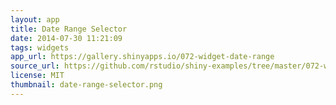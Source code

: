 ```yaml
---
layout: app
title: Date Range Selector
date: 2014-07-30 11:21:09
tags: widgets
app_url: https://gallery.shinyapps.io/072-widget-date-range
source_url: https://github.com/rstudio/shiny-examples/tree/master/072-widget-date-range
license: MIT
thumbnail: date-range-selector.png
---
```

